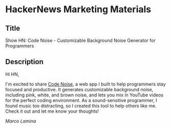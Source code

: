 # HackerNews Marketing Materials

## Title

Show HN: Code Noise - Customizable Background Noise Generator for Programmers

## Description

Hi HN,

I'm excited to share [Code Noise](https://code-noise.vercel.app), a web app I built to help programmers stay focused and productive. It generates customizable background noise, including pink, white, and brown noise, and lets you mix in YouTube videos for the perfect coding environment. As a sound-sensitive programmer, I found music too distracting, so I created this tool to help others like me. Check it out and let me know your thoughts!

*Marco Lamina*
